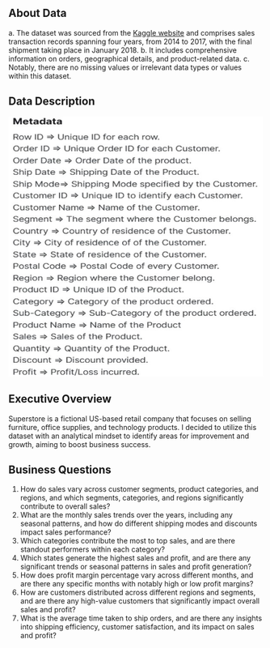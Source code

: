 ## About Data
a. The dataset was sourced from the [Kaggle website](https://www.kaggle.com/datasets/vivek468/superstore-dataset-final) and comprises sales transaction records spanning four years, from 2014 to 2017, with the final shipment taking place in January 2018. 
b. It includes comprehensive information on orders, geographical details, and product-related data. 
c. Notably, there are no missing values or irrelevant data types or values within this dataset.
## Data Description
![Picture1](https://github.com/elizabethwanjiku703/Power-BI-Superstore-Dynamic-Dashboard/blob/main/Picture1.jpg)
## Executive Overview
Superstore is a fictional US-based retail company that focuses on selling furniture, office supplies, and technology products. I decided to utilize this dataset with an analytical mindset to identify areas for improvement and growth, aiming to boost business success.
## Business Questions
1. How do sales vary across customer segments, product categories, and regions, and which segments, categories, and regions significantly contribute to overall sales?
2. What are the monthly sales trends over the years, including any seasonal patterns, and how do different shipping modes and discounts impact sales performance?
3. Which categories contribute the most to top sales, and are there standout performers within each category?
4. Which states generate the highest sales and profit, and are there any significant trends or seasonal patterns in sales and profit generation?
5. How does profit margin percentage vary across different months, and are there any specific months with notably high or low profit margins?
6. How are customers distributed across different regions and segments, and are there any high-value customers that significantly impact overall sales and profit?
7. What is the average time taken to ship orders, and are there any insights into shipping efficiency, customer satisfaction, and its impact on sales and profit?








